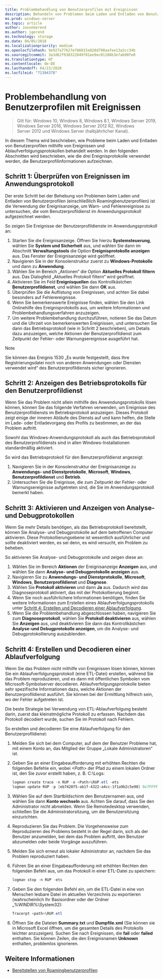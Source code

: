 ```yaml
---
title: Problembehandlung von Benutzerprofilen mit Ereignissen
description: Behandeln von Problemen beim Laden und Entladen von Benutzerprofilen mithilfe von Ereignissen und Ablaufverfolgungsprotokollen.
ms.prod: windows-server
ms.topic: article
author: JasonGerend
ms.author: jgerend
ms.technology: storage
ms.date: 04/05/2018
ms.localizationpriority: medium
ms.openlocfilehash: 9e927a77627e786015a928d798aafee13a2cc34b
ms.sourcegitcommit: 3a3d62f938322849f81ee9ec01186b3e7ab90fe0
ms.translationtype: HT
ms.contentlocale: de-DE
ms.lasthandoff: 04/23/2020
ms.locfileid: "71394378"
---
```

# <a name="troubleshoot-user-profiles-with-events"></a>Problembehandlung von Benutzerprofilen mit Ereignissen

>Gilt für: Windows 10, Windows 8, Windows 8.1, Windows Server 2019, Windows Server 2016, Windows Server 2012 R2, Windows Server 2012 und Windows Server (halbjährlicher Kanal).

In diesem Thema wird beschrieben, wie Probleme beim Laden und Entladen von Benutzerprofilen mithilfe von Ereignissen und Ablaufverfolgungsprotokollen behandelt werden. In den folgenden Abschnitten wird beschrieben, wie die drei Ereignisprotokolle verwendet werden, die Benutzerprofilinformationen aufzeichnen.

## <a name="step-1-checking-events-in-the-application-log"></a>Schritt 1: Überprüfen von Ereignissen im Anwendungsprotokoll

Der erste Schritt bei der Behebung von Problemen beim Laden und Entladen von Benutzerprofilen (einschließlich Roamingbenutzerprofilen) ist die Verwendung der Ereignisanzeige, um Warn- und Fehlerereignisse zu untersuchen, die vom Benutzerprofildienst im Anwendungsprotokoll aufgezeichnet werden.

So zeigen Sie Ereignisse der Benutzerprofildienste im Anwendungsprotokoll an:

1. Starten Sie die Ereignisanzeige. Öffnen Sie hierzu **Systemsteuerung**, wählen Sie **System und Sicherheit** aus, und wählen Sie dann im Abschnitt **Verwaltungstools** die Option **Ereignisprotokolle anzeigen** aus. Das Fenster der Ereignisanzeige wird geöffnet.
2. Navigieren Sie in der Konsolenstruktur zuerst zu **Windows-Protokolle** und dann zu **Anwendung**.
3. Wählen Sie im Bereich „Aktionen“ die Option **Aktuelles Protokoll filtern** aus. Das Dialogfeld „Aktuelles Protokoll filtern“ wird geöffnet.
4. Aktivieren Sie im Feld **Ereignisquellen** das Kontrollkästchen **Benutzerprofildienst**, und wählen Sie dann **OK** aus.
5. Überprüfen Sie die Auflistung von Ereignissen, und achten Sie dabei besonders auf Fehlerereignisse.
6. Wenn Sie bemerkenswerte Ereignisse finden, wählen Sie den Link Onlinehilfe des Ereignisprotokolls aus, um weitere Informationen und Problembehandlungsverfahren anzuzeigen.
7. Um weitere Problembehandlung durchzuführen, notieren Sie das Datum und die Uhrzeit von bemerkenswerten Ereignissen, und untersuchen Sie dann das Betriebsprotokoll (wie in Schritt 2 beschrieben), um Details dazu anzuzeigen, welche Aktionen der Benutzerprofildienst zum Zeitpunkt der Fehler- oder Warnungsereignisse ausgeführt hat.

>[!NOTE]
>Sie können das Ereignis 1530 „Es wurde festgestellt, dass Ihre Registrierungsdatei noch von anderen Anwendungen oder Diensten verwendet wird“ des Benutzerprofildiensts sicher ignorieren.

## <a name="step-2-view-the-operational-log-for-the-user-profile-service"></a>Schritt 2: Anzeigen des Betriebsprotokolls für den Benutzerprofildienst

Wenn Sie das Problem nicht allein mithilfe des Anwendungsprotokolls lösen können, können Sie das folgende Verfahren verwenden, um Ereignisse des Benutzerprofildiensts im Betriebsprotokoll anzuzeigen. Dieses Protokoll zeigt einige der inneren Abläufe des Diensts auf und kann helfen, die Stelle im Lade- oder Entladevorgang des Profils zu bestimmen, an der das Problem auftritt.

Sowohl das Windows-Anwendungsprotokoll als auch das Betriebsprotokoll des Benutzerprofildiensts sind in allen Windows-Installationen standardmäßig aktiviert.

So wird das Betriebsprotokoll für den Benutzerprofildienst angezeigt:

1. Navigieren Sie in der Konsolenstruktur der Ereignisanzeige zu **Anwendungs- und Dienstprotokolle**, **Microsoft**, **Windows**, **Benutzerprofildienst** und **Betrieb**.
2. Untersuchen Sie die Ereignisse, die zum Zeitpunkt der Fehler- oder Warnungsereignisse aufgetreten sind, die Sie im Anwendungsprotokoll bemerkt haben.

## <a name="step-3-enable-and-view-analytic-and-debug-logs"></a>Schritt 3: Aktivieren und Anzeigen von Analyse- und Debugprotokollen

Wenn Sie mehr Details benötigen, als das Betriebsprotokoll bereitstellt, können Sie Analyse- und Debugprotokolle auf dem betroffenen Computer aktivieren. Diese Protokollierungsebene ist wesentlich ausführlicher und sollte deaktiviert werden, es sei denn, es wird versucht, ein Problem zu beheben.

So aktivieren Sie Analyse- und Debugprotokolle und zeigen diese an:

1. Wählen Sie im Bereich **Aktionen** der Ereignisanzeige **Anzeigen** aus, und wählen Sie dann **Analyse- und Debugprotokolle anzeigen** aus.
2. Navigieren Sie zu **Anwendungs- und Dienstprotokolle**, **Microsoft**, **Windows**, **Benutzerprofildienst** und **Diagnose**.
3. Wählen Sie **Protokoll aktivieren** und dann **Ja** aus. Dadurch wird das Diagnoseprotokoll aktiviert, das mit der Protokollierung beginnt.
4. Wenn Sie noch ausführlichere Informationen benötigen, finden Sie weitere Informationen zum Erstellen eines Ablaufverfolgungsprotokolls unter [Schritt 4: Erstellen und Decodieren einer Ablaufverfolgung](#step-4-creating-and-decoding-a-trace).
5. Wenn Sie die Problembehandlung abgeschlossen haben, navigieren Sie zum **Diagnoseprotokoll**, wählen Sie **Protokoll deaktivieren** aus, wählen Sie **Anzeigen** aus, und deaktivieren Sie dann das Kontrollkästchen **Analyse-und Debugprotokolle anzeigen**, um die Analyse- und Debugprotokollierung auszublenden.

## <a name="step-4-creating-and-decoding-a-trace"></a>Schritt 4: Erstellen und Decodieren einer Ablaufverfolgung

Wenn Sie das Problem nicht mithilfe von Ereignissen lösen können, können Sie ein Ablaufverfolgungsprotokoll (eine ETL-Datei) erstellen, während Sie das Problem reproduzieren, und es dann mit öffentlichen Symbolen vom Microsoft-Symbolserver decodieren. Ablaufverfolgungsprotokolle bieten sehr spezifische Informationen dazu, welche Aktionen der Benutzerprofildienst ausführt. Sie können bei der Ermittlung hilfreich sein, wo der Fehler aufgetreten ist.

Die beste Strategie bei Verwendung von ETL-Ablaufverfolgung besteht darin, zuerst das kleinstmögliche Protokoll zu erfassen. Nachdem das Protokoll decodiert wurde, suchen Sie im Protokoll nach Fehlern.

So erstellen und decodieren Sie eine Ablaufverfolgung für den Benutzerprofildienst:

1. Melden Sie sich bei dem Computer, auf dem der Benutzer Probleme hat, mit einem Konto an, das Mitglied der Gruppe „Lokale Administratoren“ ist.
2. Geben Sie an einer Eingabeaufforderung mit erhöhten Rechten die folgenden Befehle ein, wobei *\<Path\>* der Pfad zu einem lokalen Ordner ist, den Sie zuvor erstellt haben, z. B. C:\\Logs:
        
    ```PowerShell
    logman create trace -n RUP -o <Path>\RUP.etl -ets
    logman update RUP -p {eb7428f5-ab1f-4322-a4cc-1f1a9b2c5e98} 0x7FFFFFFF 0x7 -ets
    ```
3. Wählen Sie auf dem Startbildschirm den Benutzernamen aus, und wählen Sie dann **Konto wechseln** aus. Achten Sie darauf, dass Sie den Administrator nicht abmelden. Wenn Sie Remotedesktop verwenden, schließen Sie die Administratorsitzung, um die Benutzersitzung einzurichten.
4. Reproduzieren Sie das Problem. Die Vorgehensweise zum Reproduzieren des Problems besteht in der Regel darin, sich als der Benutzer anzumelden, bei dem das Problem auftritt, den Benutzer abzumelden oder beide Vorgänge auszuführen.
5. Melden Sie sich erneut als lokaler Administrator an, nachdem Sie das Problem reproduziert haben.
6. Führen Sie an einer Eingabeaufforderung mit erhöhten Rechten den folgenden Befehl aus, um das Protokoll in einer ETL-Datei zu speichern:
  
    ```PowerShell
    logman stop -n RUP -ets
    ```
7. Geben Sie den folgenden Befehl ein, um die ETL-Datei in eine von Menschen lesbare Datei im aktuellen Verzeichnis zu exportieren (wahrscheinlich Ihr Basisordner oder der Ordner „%WINDIR%\\System32):
    
    ```PowerShell
    Tracerpt <path>\RUP.etl
    ```
8. Öffnen Sie die Dateien **Summary.txt** und **Dumpfile.xml** (Sie können sie in Microsoft Excel öffnen, um die gesamten Details des Protokolls leichter anzuzeigen). Suchen Sie nach Ereignissen, die **fail** oder **failed** enthalten. Sie können Zeilen, die den Ereignisnamen **Unknown** enthalten, problemlos ignorieren.

## <a name="more-information"></a>Weitere Informationen

* [Bereitstellen von Roamingbenutzerprofilen](deploy-roaming-user-profiles.md)